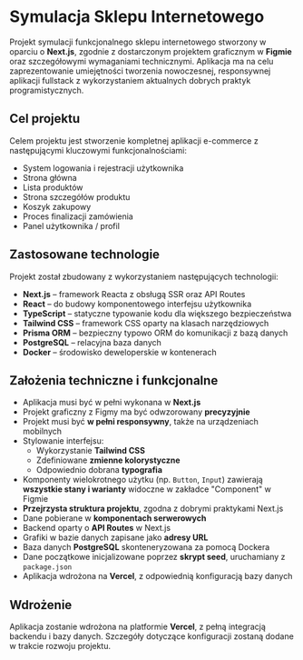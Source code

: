 # Symulacja Sklepu Internetowego

Projekt symulacji funkcjonalnego sklepu internetowego stworzony w oparciu o **Next.js**, zgodnie z dostarczonym projektem graficznym w **Figmie** oraz szczegółowymi wymaganiami technicznymi. Aplikacja ma na celu zaprezentowanie umiejętności tworzenia nowoczesnej, responsywnej aplikacji fullstack z wykorzystaniem aktualnych dobrych praktyk programistycznych.

## Cel projektu

Celem projektu jest stworzenie kompletnej aplikacji e-commerce z następującymi kluczowymi funkcjonalnościami:

- System logowania i rejestracji użytkownika
- Strona główna
- Lista produktów
- Strona szczegółów produktu
- Koszyk zakupowy
- Proces finalizacji zamówienia
- Panel użytkownika / profil

## Zastosowane technologie

Projekt został zbudowany z wykorzystaniem następujących technologii:

- **Next.js** – framework Reacta z obsługą SSR oraz API Routes
- **React** – do budowy komponentowego interfejsu użytkownika
- **TypeScript** – statyczne typowanie kodu dla większego bezpieczeństwa
- **Tailwind CSS** – framework CSS oparty na klasach narzędziowych
- **Prisma ORM** – bezpieczny typowo ORM do komunikacji z bazą danych
- **PostgreSQL** – relacyjna baza danych
- **Docker** – środowisko deweloperskie w kontenerach

## Założenia techniczne i funkcjonalne

- Aplikacja musi być w pełni wykonana w **Next.js**
- Projekt graficzny z Figmy ma być odwzorowany **precyzyjnie**
- Projekt musi być **w pełni responsywny**, także na urządzeniach mobilnych
- Stylowanie interfejsu:
  - Wykorzystanie **Tailwind CSS**
  - Zdefiniowane **zmienne kolorystyczne**
  - Odpowiednio dobrana **typografia**
- Komponenty wielokrotnego użytku (np. `Button`, `Input`) zawierają **wszystkie stany i warianty** widoczne w zakładce "Component" w Figmie
- **Przejrzysta struktura projektu**, zgodna z dobrymi praktykami Next.js
- Dane pobierane w **komponentach serwerowych**
- Backend oparty o **API Routes** w Next.js
- Grafiki w bazie danych zapisane jako **adresy URL**
- Baza danych **PostgreSQL** skonteneryzowana za pomocą Dockera
- Dane początkowe inicjalizowane poprzez **skrypt seed**, uruchamiany z `package.json`
- Aplikacja wdrożona na **Vercel**, z odpowiednią konfiguracją bazy danych

## Wdrożenie

Aplikacja zostanie wdrożona na platformie **Vercel**, z pełną integracją backendu i bazy danych. Szczegóły dotyczące konfiguracji zostaną dodane w trakcie rozwoju projektu.

